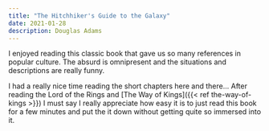 ```yaml
---
title: "The Hitchhiker's Guide to the Galaxy"
date: 2021-01-28
description: Douglas Adams
---
```


I enjoyed reading this classic book that gave us so many references in popular culture. The absurd is omnipresent and the situations and descriptions are really funny.

I had a really nice time reading the short chapters here and there... After reading the Lord of the Rings and [The Way of Kings]({{< ref the-way-of-kings >}}) I must say I really appreciate how easy it is to just read this book for a few minutes and put the it down without getting quite so immersed into it.

